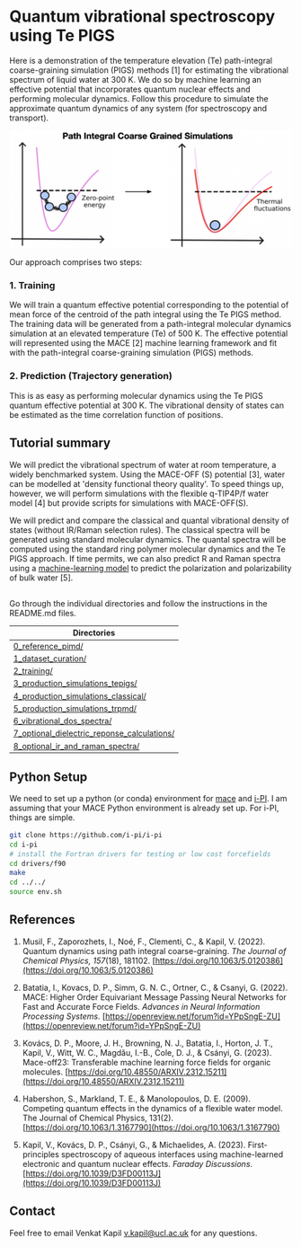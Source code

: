 # Quantum vibrational spectroscopy using Te PIGS

Here is a demonstration of the temperature elevation (Te) path-integral coarse-graining simulation (PIGS) methods [1] for estimating the vibrational spectrum of liquid water at 300 K. We do so by machine learning an effective potential that incorporates quantum nuclear effects and performing molecular dynamics. Follow this procedure to simulate the approximate quantum dynamics of any system (for spectroscopy and transport). 

![A schematic of the PIGS approach](PIGS.png)

Our approach comprises two steps: 

### 1. Training

We will train a quantum effective potential corresponding to the potential of mean force of the centroid of the path integral using the Te PIGS method. The training data will be generated from a path-integral molecular dynamics simulation at an elevated temperature (Te) of 500 K. The effective potential will represented using the MACE [2] machine learning framework and fit with the path-integral coarse-graining simulation (PIGS) methods. 

### 2. Prediction (Trajectory generation)

This is as easy as performing molecular dynamics using the Te PIGS quantum effective potential at 300 K. The vibrational density of states can be estimated as the time correlation function of positions. 

## Tutorial summary 

We will predict the vibrational spectrum of water at room temperature, a widely benchmarked system. Using the MACE-OFF (S) potential [3], water can be modelled at 'density functional theory quality'. To speed things up, however, we will perform simulations with the flexible q-TIP4P/f water model [4] but provide scripts for simulations with MACE-OFF(S). 

We will predict and compare the classical and quantal vibrational density of states (without IR/Raman selection rules). The classical spectra will be generated using standard molecular dynamics. The quantal spectra will be computed using the standard ring polymer molecular dynamics and the Te PIGS approach. If time permits, we can also predict R and Raman spectra using a [machine-learning model](https://github.com/venkatkapil24/ML-quantum-vibrational-spectroscopy) to predict the polarization and polarizability of bulk water [5].  

##

Go through the individual directories and follow the instructions in the README.md files. 

| Directories                                    |
|------------------------------------------------|
| [0_reference_pimd/](./0_reference_pimd/)       |
| [1_dataset_curation/](./1_dataset_curation/)   |
| [2_training/](./2_training/)                   |
| [3_production_simulations_tepigs/](./3_production_simulations_tepigs/) |
| [4_production_simulations_classical/](./4_production_simulations_classical/) |
| [5_production_simulations_trpmd/](./5_production_simulations_trpmd/) |
| [6_vibrational_dos_spectra/](./6_vibrational_dos_spectra/) |
| [7_optional_dielectric_reponse_calculations/](./7_optional_dielectric_reponse_calculations/) |
| [8_optional_ir_and_raman_spectra/](./8_optional_ir_and_raman_spectra/) |

## Python Setup

We need to set up a python (or conda) environment for [mace](https://github.com/ACEsuit/mace) and [i-PI](https://github.com/i-pi/i-pi). I am assuming that your MACE Python environment is already set up. For i-PI, things are simple. 

```bash
git clone https://github.com/i-pi/i-pi
cd i-pi
# install the Fortran drivers for testing or low cost forcefields
cd drivers/f90
make 
cd ../../
source env.sh
```

## References 

1. Musil, F., Zaporozhets, I., Noé, F., Clementi, C., & Kapil, V. (2022). Quantum dynamics using path integral coarse-graining. *The Journal of Chemical Physics, 157*(18), 181102. [https://doi.org/10.1063/5.0120386](https://doi.org/10.1063/5.0120386)

2. Batatia, I., Kovacs, D. P., Simm, G. N. C., Ortner, C., & Csanyi, G. (2022). MACE: Higher Order Equivariant Message Passing Neural Networks for Fast and Accurate Force Fields. *Advances in Neural Information Processing Systems*. [https://openreview.net/forum?id=YPpSngE-ZU](https://openreview.net/forum?id=YPpSngE-ZU)

3. Kovács, D. P., Moore, J. H., Browning, N. J., Batatia, I., Horton, J. T., Kapil, V., Witt, W. C., Magdău, I.-B., Cole, D. J., & Csányi, G. (2023). Mace-off23: Transferable machine learning force fields for organic molecules. [https://doi.org/10.48550/ARXIV.2312.15211](https://doi.org/10.48550/ARXIV.2312.15211)

4. Habershon, S., Markland, T. E., & Manolopoulos, D. E. (2009). Competing quantum effects in the dynamics of a flexible water model. The Journal of Chemical Physics, 131(2). [https://doi.org/10.1063/1.3167790](https://doi.org/10.1063/1.3167790)

5. Kapil, V., Kovács, D. P., Csányi, G., & Michaelides, A. (2023). First-principles spectroscopy of aqueous interfaces using machine-learned electronic and quantum nuclear effects. *Faraday Discussions*. [https://doi.org/10.1039/D3FD00113J](https://doi.org/10.1039/D3FD00113J)


## Contact

Feel free to email Venkat Kapil [v.kapil@ucl.ac.uk](v.kapil@ucl.ac.uk) for any questions. 

